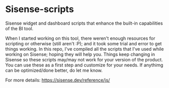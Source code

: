 # Sisense-scripts
Sisense widget and dashboard scripts that enhance the built-in capabilities of the BI tool.

When I started working on this tool, there weren't enough resources for scripting or otherwise (still aren't :P); and it took some trial and error to get things working. In this repo, I've compiled all the scripts that I've used while working on Sisense; hoping they will help you. Things keep changing in Sisense so these scripts may/may not work for your version of the product. You can use these as a first step and customize for your needs. If anythimg can be optimized/done better, do let me know.

For more details: https://sisense.dev/reference/js/
